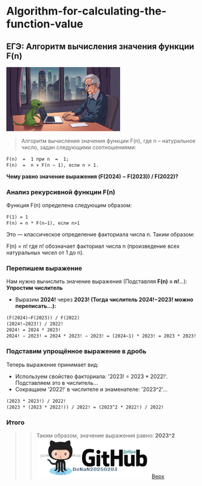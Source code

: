 <a id="anchor"></a>
# Algorithm-for-calculating-the-function-value
## ЕГЭ: Алгоритм вычисления значения функции F(n)
<a href="https://github.com/DeNaN20250203/Algorithm-for-calculating-the-function-value" target="_blank"><img src="CoverAlgorithm-for-calculating-the-function-value.png" alt="Image" width="300" /></a>
> Алгоритм вычисления значения функции F(n), где n – натуральное число, задан следующими соотношениями:
```mat1
F(n)  =  1 при n  =  1;
F(n)  =  n × F(n − 1), если n > 1.
```
**Чему равно значение выражения (F(2024) − F(2023)) / F(2022)?**


### Анализ рекурсивной функции F(n)
Функция F(n) определена следующим образом:
```mat2
F(1) = 1
F(n) = n * F(n−1), если n>1
```
Это — классическое определение факториала числа n. Таким образом:

F(n) = n!
где n! обозначает факториал числа n (произведение всех натуральных чисел от 1 до n).

### Перепишем выражение
Нам нужно вычислить значение выражения (Подставляя **F(n) = n!**...):
**Упростим числитель**
 - Выразим **2024!** через **2023! (Тогда числитель 2024!−2023! можно переписать...):**

```mat
(F(2024)−F(2023)) / F(2022)
(2024!−2023!) / 2022!
2024! = 2024 * 2023!
2024! − 2023! = 2024 * 2023! − 2023! = (2024−1) * 2023! = 2023 * 2023!
```

### Подставим упрощённое выражение в дробь
Теперь выражение принимает вид:
 - Используем свойство факториала: '2023! = 2023 * 2022!'. Подставляем это в числитель...
 - Сокращаем '2022!' в числителе и знаменателе: '2023^2'…
```mat
(2023 * 2023!) / 2022!
(2023 * (2023 * 2022!)) / 2022! = (2023^2 * 2022!) / 2022!
```

### Итого
>> Таким образом, значение выражения равно: **2023^2**</br>
​
<a href="https://github.com/DeNaN20250203" target="_blank"><img src="GitHubDeJra.png" alt="Image" width="300" /></a>
[Верх](#anchor)
